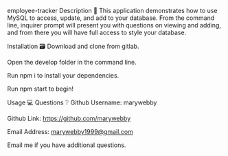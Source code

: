 employee-tracker
Description 📖
This application demonstrates how to use MySQL to access, update, and add to your database. From the command line, inquirer prompt will present you with questions on viewing and adding, and from there you will have full access to style your database.

Installation 🗃
Download and clone from gitlab.

Open the develop folder in the command line.

Run npm i to install your dependencies.

Run npm start to begin!

Usage 💻
Questions ❔
Github Username: marywebby

Github Link: https://github.com/marywebby

Email Address: marywebby1999@gmail.com

Email me if you have additional questions.
